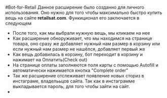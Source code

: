 #Bot-for-Retail
Данное расширение было созданно для личного использования. Оно нужно для того чтобы максимально быстро купить вещь на сайте <strong>retailsat.com</strong>. 
Функиционал его заключается в следующем
<ul>
<li>После того, как мы выбрали нужную вещь, мы кликаем на нее</li>
<li>Как расширение обноруживает, что мы находимся на странице товара, оно сразу же добавляет нужный нам размер в корзину или если нужный нам размер не нашёлся, добавляет первый же</li>
<li>Как вещь добавилась в корзину, бот переходит в корзину и нажимает на Оплатить(Check out)</li>
<li>На странице оплаты заполняются поля карты с помощью Autofill и автоматически нажимается кнопка "Complete order"</li>
<li>Так же расширение отслеживает появление новых сториз в инстаграме, владелььцов сайта. Так как в инстаграмме выкладывается пароль, для того чтобы зайти на сайт.</li>
<li></li>
 </ul>